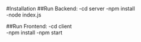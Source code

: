 #Installation
##Run Backend:
-cd server
-npm install  
-node index.js

##Run Frontend:
-cd client  
-npm install 
-npm start

